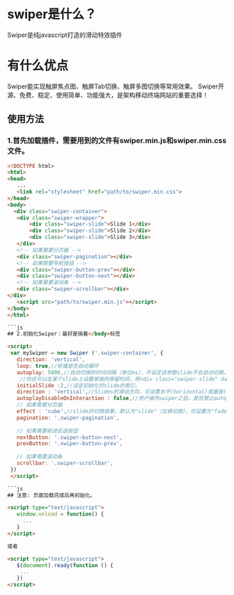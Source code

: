# swiper是什么？
  Swiper是纯javascript打造的滑动特效插件
# 有什么优点
  Swiper能实现触屏焦点图、触屏Tab切换、触屏多图切换等常用效果。
  Swiper开源、免费、稳定、使用简单、功能强大，是架构移动终端网站的重要选择！
 ## 使用方法
 ### 1.首先加载插件，需要用到的文件有swiper.min.js和swiper.min.css文件。
 ```html
 <!DOCTYPE html>
<html>
<head>
    ...
    <link rel="stylesheet" href="path/to/swiper.min.css">
</head>
<body>
   <div class="swiper-container">
    <div class="swiper-wrapper">
        <div class="swiper-slide">Slide 1</div>
        <div class="swiper-slide">Slide 2</div>
        <div class="swiper-slide">Slide 3</div>
    </div>
    <!-- 如果需要分页器 -->
    <div class="swiper-pagination"></div>
    <!-- 如果需要导航按钮 -->
    <div class="swiper-button-prev"></div>
    <div class="swiper-button-next"></div>
    <!-- 如果需要滚动条 -->
    <div class="swiper-scrollbar"></div>
</div>
    <script src="path/to/swiper.min.js"></script>
</body>
</html>

```js
## 2.初始化Swiper：最好是挨着</body>标签

<script>        
  var mySwiper = new Swiper ('.swiper-container', {
    direction: 'vertical',
    loop: true,//轮播是否自动循环
    autoplay: 5000,//自动切换的时间间隔（单位ms），不设定该参数slide不会自动切换。
     //你还可以在某个slide上设置单独的停留时间，例<div class="swiper-slide" data-swiper-autoplay="2000">
    initialSlide :2,//设定初始化时slide的索引。
    direction : 'vertical',//Slides的滑动方向，可设置水平(horizontal)或垂直(vertical)。
    autoplayDisableOnInteraction : false,//用户操作swiper之后，是否禁止autoplay。默认为true：停止。
    // 如果需要分页器
    effect : 'cube',//slide的切换效果，默认为"slide"（位移切换），可设置为"fade"（淡入）"cube"（方块）"coverflow"（3d流）"flip"（3d翻转）。
    pagination: '.swiper-pagination',
    
    // 如果需要前进后退按钮
    nextButton: '.swiper-button-next',
    prevButton: '.swiper-button-prev',
    
    // 如果需要滚动条
    scrollbar: '.swiper-scrollbar',
  })        
  </script>

```js
## 注意: 页面加载完成后再初始化。 

<script type="text/javascript">
	window.onload = function() {
	  ...
	}
</script> 

或者

<script type="text/javascript">
	$(document).ready(function () {
	 ...
	})
</script>